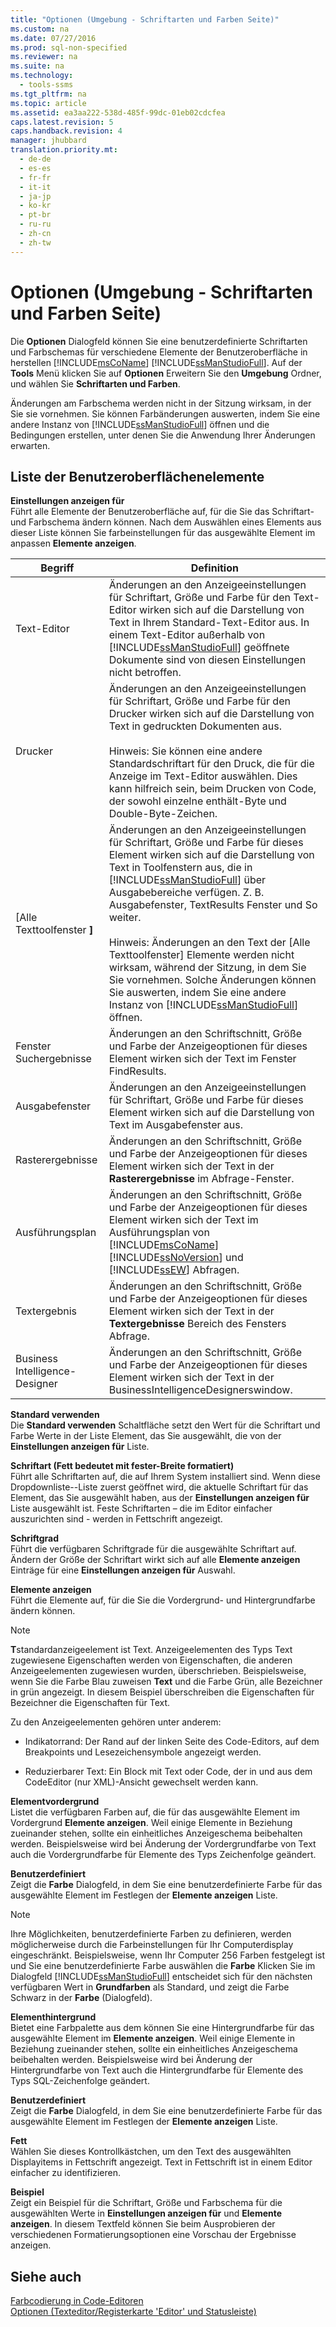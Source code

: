 ```yaml
---
title: "Optionen (Umgebung - Schriftarten und Farben Seite)"
ms.custom: na
ms.date: 07/27/2016
ms.prod: sql-non-specified
ms.reviewer: na
ms.suite: na
ms.technology: 
  - tools-ssms
ms.tgt_pltfrm: na
ms.topic: article
ms.assetid: ea3aa222-538d-485f-99dc-01eb02cdcfea
caps.latest.revision: 5
caps.handback.revision: 4
manager: jhubbard
translation.priority.mt: 
  - de-de
  - es-es
  - fr-fr
  - it-it
  - ja-jp
  - ko-kr
  - pt-br
  - ru-ru
  - zh-cn
  - zh-tw
---
```

# Optionen (Umgebung - Schriftarten und Farben Seite)
Die **Optionen** Dialogfeld können Sie eine benutzerdefinierte Schriftarten und Farbschemas für verschiedene Elemente der Benutzeroberfläche in herstellen [!INCLUDE[msCoName](../content/includes/msCoName_md.md)] [!INCLUDE[ssManStudioFull](../content/includes/ssManStudioFull_md.md)]. Auf der **Tools** Menü klicken Sie auf **Optionen** Erweitern Sie den **Umgebung** Ordner, und wählen Sie **Schriftarten und Farben**.  
  
Änderungen am Farbschema werden nicht in der Sitzung wirksam, in der Sie sie vornehmen. Sie können Farbänderungen auswerten, indem Sie eine andere Instanz von [!INCLUDE[ssManStudioFull](../content/includes/ssManStudioFull_md.md)] öffnen und die Bedingungen erstellen, unter denen Sie die Anwendung Ihrer Änderungen erwarten.  
  
## Liste der Benutzeroberflächenelemente  
**Einstellungen anzeigen für**  
Führt alle Elemente der Benutzeroberfläche auf, für die Sie das Schriftart- und Farbschema ändern können. Nach dem Auswählen eines Elements aus dieser Liste können Sie farbeinstellungen für das ausgewählte Element im anpassen **Elemente anzeigen**.  
  
|Begriff|Definition|  
|--------|--------------|  
|Text-Editor|Änderungen an den Anzeigeeinstellungen für Schriftart, Größe und Farbe für den Text-Editor wirken sich auf die Darstellung von Text in Ihrem Standard-Text-Editor aus. In einem Text-Editor außerhalb von [!INCLUDE[ssManStudioFull](../content/includes/ssManStudioFull_md.md)] geöffnete Dokumente sind von diesen Einstellungen nicht betroffen.|  
|Drucker|Änderungen an den Anzeigeeinstellungen für Schriftart, Größe und Farbe für den Drucker wirken sich auf die Darstellung von Text in gedruckten Dokumenten aus.<br /><br />Hinweis: Sie können eine andere Standardschriftart für den Druck, die für die Anzeige im Text-Editor auswählen. Dies kann hilfreich sein, beim Drucken von Code, der sowohl einzelne enthält\-Byte und Double\-Byte-Zeichen.|  
|\[Alle Texttoolfenster **]**|Änderungen an den Anzeigeeinstellungen für Schriftart, Größe und Farbe für dieses Element wirken sich auf die Darstellung von Text in Toolfenstern aus, die in [!INCLUDE[ssManStudioFull](../content/includes/ssManStudioFull_md.md)] über Ausgabebereiche verfügen. Z. B. Ausgabefenster, TextResults Fenster und So weiter.<br /><br />Hinweis: Änderungen an den Text der \[Alle Texttoolfenster] Elemente werden nicht wirksam, während der Sitzung, in dem Sie Sie vornehmen. Solche Änderungen können Sie auswerten, indem Sie eine andere Instanz von [!INCLUDE[ssManStudioFull](../content/includes/ssManStudioFull_md.md)] öffnen.|  
|Fenster Suchergebnisse|Änderungen an den Schriftschnitt, Größe und Farbe der Anzeigeoptionen für dieses Element wirken sich der Text im Fenster FindResults.|  
|Ausgabefenster|Änderungen an den Anzeigeeinstellungen für Schriftart, Größe und Farbe für dieses Element wirken sich auf die Darstellung von Text im Ausgabefenster aus.|  
|Rasterergebnisse|Änderungen an den Schriftschnitt, Größe und Farbe der Anzeigeoptionen für dieses Element wirken sich der Text in der **Rasterergebnisse** im Abfrage-Fenster.|  
|Ausführungsplan|Änderungen an den Schriftschnitt, Größe und Farbe der Anzeigeoptionen für dieses Element wirken sich der Text im Ausführungsplan von [!INCLUDE[msCoName](../content/includes/msCoName_md.md)] [!INCLUDE[ssNoVersion](../content/includes/ssNoVersion_md.md)] und [!INCLUDE[ssEW](../content/includes/ssEW_md.md)] Abfragen.|  
|Textergebnis|Änderungen an den Schriftschnitt, Größe und Farbe der Anzeigeoptionen für dieses Element wirken sich der Text in der **Textergebnisse** Bereich des Fensters Abfrage.|  
|Business Intelligence-Designer|Änderungen an den Schriftschnitt, Größe und Farbe der Anzeigeoptionen für dieses Element wirken sich der Text in der BusinessIntelligenceDesignerswindow.|  
  
**Standard verwenden**  
Die **Standard verwenden** Schaltfläche setzt den Wert für die Schriftart und Farbe Werte in der Liste Element, das Sie ausgewählt, die von der **Einstellungen anzeigen für** Liste.  
  
**Schriftart (Fett bedeutet mit fester\-Breite formatiert)**  
Führt alle Schriftarten auf, die auf Ihrem System installiert sind. Wenn diese Dropdownliste\--Liste zuerst geöffnet wird, die aktuelle Schriftart für das Element, das Sie ausgewählt haben, aus der **Einstellungen anzeigen für** Liste ausgewählt ist. Feste Schriftarten – die im Editor einfacher auszurichten sind - werden in Fettschrift angezeigt.  
  
**Schriftgrad**  
Führt die verfügbaren Schriftgrade für die ausgewählte Schriftart auf. Ändern der Größe der Schriftart wirkt sich auf alle **Elemente anzeigen** Einträge für eine **Einstellungen anzeigen für** Auswahl.  
  
**Elemente anzeigen**  
Führt die Elemente auf, für die Sie die Vordergrund- und Hintergrundfarbe ändern können.  
  
> [!NOTE]  
> **T**standardanzeigeelement ist Text. Anzeigeelementen des Typs Text zugewiesene Eigenschaften werden von Eigenschaften, die anderen Anzeigeelementen zugewiesen wurden, überschrieben. Beispielsweise, wenn Sie die Farbe Blau zuweisen **Text** und die Farbe Grün, alle Bezeichner in grün angezeigt. In diesem Beispiel überschreiben die Eigenschaften für Bezeichner die Eigenschaften für Text.  
  
Zu den Anzeigeelementen gehören unter anderem:  
  
-   Indikatorrand: Der Rand auf der linken Seite des Code-Editors, auf dem Breakpoints und Lesezeichensymbole angezeigt werden.  
  
-   Reduzierbarer Text: Ein Block mit Text oder Code, der in und aus dem CodeEditor (nur XML)-Ansicht gewechselt werden kann.  
  
**Elementvordergrund**  
Listet die verfügbaren Farben auf, die für das ausgewählte Element im Vordergrund **Elemente anzeigen**. Weil einige Elemente in Beziehung zueinander stehen, sollte ein einheitliches Anzeigeschema beibehalten werden. Beispielsweise wird bei Änderung der Vordergrundfarbe von Text auch die Vordergrundfarbe für Elemente des Typs Zeichenfolge geändert.  
  
**Benutzerdefiniert**  
Zeigt die **Farbe** Dialogfeld, in dem Sie eine benutzerdefinierte Farbe für das ausgewählte Element im Festlegen der **Elemente anzeigen** Liste.  
  
> [!NOTE]  
> Ihre Möglichkeiten, benutzerdefinierte Farben zu definieren, werden möglicherweise durch die Farbeinstellungen für Ihr Computerdisplay eingeschränkt. Beispielsweise, wenn Ihr Computer 256 Farben festgelegt ist und Sie eine benutzerdefinierte Farbe auswählen die **Farbe** Klicken Sie im Dialogfeld [!INCLUDE[ssManStudioFull](../content/includes/ssManStudioFull_md.md)] entscheidet sich für den nächsten verfügbaren Wert in **Grundfarben** als Standard, und zeigt die Farbe Schwarz in der **Farbe** (Dialogfeld).  
  
**Elementhintergrund**  
Bietet eine Farbpalette aus dem können Sie eine Hintergrundfarbe für das ausgewählte Element im **Elemente anzeigen**. Weil einige Elemente in Beziehung zueinander stehen, sollte ein einheitliches Anzeigeschema beibehalten werden. Beispielsweise wird bei Änderung der Hintergrundfarbe von Text auch die Hintergrundfarbe für Elemente des Typs SQL-Zeichenfolge geändert.  
  
**Benutzerdefiniert**  
Zeigt die **Farbe** Dialogfeld, in dem Sie eine benutzerdefinierte Farbe für das ausgewählte Element im Festlegen der **Elemente anzeigen** Liste.  
  
**Fett**  
Wählen Sie dieses Kontrollkästchen, um den Text des ausgewählten Displayitems in Fettschrift angezeigt. Text in Fettschrift ist in einem Editor einfacher zu identifizieren.  
  
**Beispiel**  
Zeigt ein Beispiel für die Schriftart, Größe und Farbschema für die ausgewählten Werte in **Einstellungen anzeigen für** und **Elemente anzeigen**. In diesem Textfeld können Sie beim Ausprobieren der verschiedenen Formatierungsoptionen eine Vorschau der Ergebnisse anzeigen.  
  
## Siehe auch  
[Farbcodierung in Code-Editoren](assetId:///802882dc-c997-4e3f-8a01-994bb43169ae)  
[Optionen (Texteditor/Registerkarte 'Editor' und Statusleiste)](assetId:///e4815678-7885-4631-878f-c6a2b857ee05)  
  
